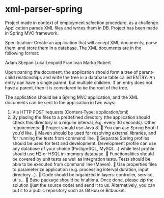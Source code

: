 # xml-parser-spring
Project made in context of employment selection procedure, as a challenge. Application parses XML files and writes them in DB. Project has been made in Spring MVC framework. 

Specification: 
Create an application that will accept XML documents, parse them, and store them in a database.
The XML documents are in the following format: 
<?xml version="1.0" encoding="UTF-8"?> 
<entries> <entry>Adam</entry> 
  <entry parentName="Adam">Stjepan</entry> 
  <entry parentName="Stjepan">Luka</entry> 
  <entry parentName="Adam">Leopold</entry> 
  <entry parentName="Leopold">Fran</entry> 
  <entry parentName="Leopold">Ivan</entry> 
  <entry parentName="Ivan">Marko</entry> 
  <entry parentName="Marko">Robert</entry>
</entries>

Upon parsing the document, the application should form a tree of parent-child relationships and write the tree in a database table called ENTRY. An entry can have a single parent, but multiple children. If an entry does not have a parent, then it is considered to be the root of the tree.

The application should be a Spring MVC application, and the XML documents can be sent to the application in two ways:
1. Via HTTP POST requests (Content-Type: application/xml)
2. By placing the files to a predefined directory (the application should check this directory in a regular interval, e.g. every 30 seconds).
Other requirements:
 Project should use Java 8.
 You can use Spring Boot if you'd like.
 Maven should be used for resolving external libraries, and for running the tests from command line.
 Separate Spring profiles should be used for test and development. Development profile can use any database of your choice (PostgreSQL, MySQL...) while test profile should use H2 or HSQL in-memory database.
 Functionalities should be covered by unit tests as well as integration tests. Tests should be able to be executed from command line (Maven).
 Use properties files to parameterize application (e.g. processing interval duration, input directory...).
 Code should be organized in layers: controller, service, utils...
 Base package should be hr.altima.
Once done, please zip the solution (just the source code) and send it to us. Alternatively, you can put it to a public repository such as GitHub or Bitbucket.
